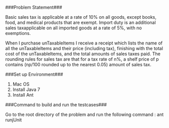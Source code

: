 ###Problem Statement###

Basic sales tax is applicable at a rate of 10% on all goods, except books, food, and medical products that are exempt. Import duty is an additional sales taxapplicable on all imported goods at a rate of 5%, with no exemptions.

When I purchase unTaxableItems I receive a receipt which lists the name of all the unTaxableItems and their price (including tax), finishing with the total cost of the unTaxableItems, and the total amounts of sales taxes paid. The rounding rules for sales tax are that for a tax rate of n%, a shelf price of p contains (np/100 rounded up to the nearest 0.05) amount of sales tax.

###Set up Environment###

1. Mac OS
2. Install Java 7
3. Install Ant

###Command to build and run the testcases###

Go to the root directory of the problem and run the following command : ant runjUnit